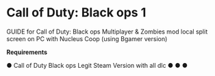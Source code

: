 # Call of Duty: Black ops 1 
GUIDE for Call of Duty: Black ops Multiplayer & Zombies mod local split screen on PC with Nucleus Coop (using Bgamer version)

**Requirements**

● Call of Duty Black ops Legit Steam Version with all dlc 
●
●
●
